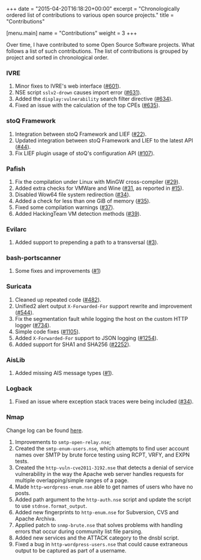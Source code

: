 +++
date = "2015-04-20T16:18:20+00:00"
excerpt = "Chronologically ordered list of contributions to various open source projects."
title = "Contributions"

[menu.main]
name = "Contributions"
weight = 3
+++

Over time, I have contributed to some Open Source Software projects. What follows a list of such contributions. The list of contributions is grouped by project and sorted in chronological order.

### IVRE

1. Minor fixes to IVRE's web interface ([#601][19]).
1. NSE script `sslv2-drown` causes import error ([#631][20]).
1. Added the `display:vulnerability` search filter directive ([#634][21]).
1. Fixed an issue with the calculation of the top CPEs ([#635][22]).

### stoQ Framework

1. Integration between stoQ Framework and LIEF ([#22][18]).
1. Updated integration between stoQ Framework and LIEF to the latest API ([#44][23]).
1. Fix LIEF plugin usage of stoQ's configuration API ([#107][24]).

### Pafish

1. Fix the compilation under Linux with MinGW cross-compiler ([#29][1]).
1. Added extra checks for VMWare and Wine ([#31][2], as reported in [#15][3]).
1. Disabled Wow64 file system redirection ([#34][4]).
1. Added a check for less than one GiB of memory ([#35][5]).
1. Fixed some compilation warnings ([#37][6]).
1. Added HackingTeam VM detection methods ([#39][7]).

### Evilarc

1. Added support to prepending a path to a transversal ([#3][8]).

### bash-portscanner

1. Some fixes and improvements ([#1][25])

### Suricata

1. Cleaned up repeated code ([#482][9]).
1. Unified2 alert output `X-Forwarded-For` support rewrite and improvement ([#544][10]).
1. Fix the segmentation fault while logging the host on the custom HTTP logger ([#734][11]).
1. Simple code fixes ([#1105][12]).
1. Added `X-Forwarded-For` support to JSON logging ([#1254][13]).
1. Added support for SHA1 and SHA256 ([#2252][14]).

### AisLib

1. Added missing AIS message types ([#1][15]).

### Logback

1. Fixed an issue where exception stack traces were being included ([#34][16]).

### Nmap

Change log can be found [here][17].

1. Improvements to `smtp-open-relay.nse`;
1. Created the `smtp-enum-users.nse`, which attempts to find user account names over SMTP by brute force testing using RCPT, VRFY, and EXPN tests.
1. Created the `http-vuln-cve2011-3192.nse` that detects a denial of service vulnerability in the way the Apache web server handles requests for multiple overlapping/simple ranges of a page.
1. Made `http-wordpress-enum.nse` able to get names of users who have no posts.
1. Added path argument to the `http-auth.nse` script and update the script to use `stdnse.format_output`.
1. Added new fingerprints to `http-enum.nse` for Subversion, CVS and Apache Archiva.
1. Applied patch to `snmp-brute.nse` that solves problems with handling errors that occur during community list file parsing.
1. Added new services and the ATTACK category to the dnsbl script.
1. Fixed a bug in `http-wordpress-users.nse` that could cause extraneous output to be captured as part of a username.

[1]: https://github.com/a0rtega/pafish/pull/29 "GitHub Pull Request"
[2]: https://github.com/a0rtega/pafish/pull/31 "GitHub Pull Request"
[3]: https://github.com/a0rtega/pafish/issues/15 "GitHub Issue"
[4]: https://github.com/a0rtega/pafish/pull/34 "GitHub Pull Request"
[5]: https://github.com/a0rtega/pafish/pull/35 "GitHub Pull Request"
[6]: https://github.com/a0rtega/pafish/pull/37 "GitHub Pull Request"
[7]: https://github.com/a0rtega/pafish/pull/39 "GitHub Pull Request"
[8]: https://github.com/ptoomey3/evilarc/pull/3 "GitHub Pull Request"
[9]: https://github.com/inliniac/suricata/pull/482 "GitHub Pull Request"
[10]: https://github.com/inliniac/suricata/pull/544 "GitHub Pull Request"
[11]: https://github.com/inliniac/suricata/pull/734 "GitHub Pull Request"
[12]: https://github.com/inliniac/suricata/pull/1105 "GitHub Pull Request"
[13]: https://github.com/inliniac/suricata/pull/1254 "GitHub Pull Request"
[14]: https://github.com/inliniac/suricata/pull/2252 "GitHub Pull Request"
[15]: https://github.com/dma-ais/AisLib/pull/1 "GitHub Pull Request"
[16]: https://github.com/tony19/logback-android/pull/34 "GitHub Pull Request"
[17]: http://nmap.org/changelog.html "Change Log"
[18]: https://github.com/PUNCH-Cyber/stoq-plugins-public/pull/22 "GitHub Pull Request"
[19]: https://github.com/cea-sec/ivre/pull/601 "GitHub Pull Request"
[20]: https://github.com/cea-sec/ivre/pull/631 "GitHub Pull Request"
[21]: https://github.com/cea-sec/ivre/pull/634 "GitHub Pull Request"
[22]: https://github.com/cea-sec/ivre/pull/635 "GitHub Pull Request"
[23]: https://github.com/PUNCH-Cyber/stoq-plugins-public/pull/44 "GitHub Pull Request"
[24]: https://github.com/PUNCH-Cyber/stoq-plugins-public/pull/107 "GitHub Pull Request"
[25]: https://github.com/astryzia/bash-portscanner/pull/1 "GitHub Pull Request"
